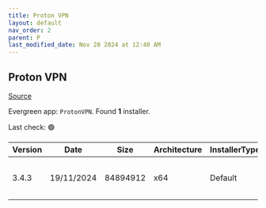 ```yaml
---
title: Proton VPN
layout: default
nav_order: 2
parent: P
last_modified_date: Nov 20 2024 at 12:40 AM
---
```


## Proton VPN

[Source](https://protonvpn.com/)

Evergreen app: `ProtonVPN`. Found **1** installer.

Last check: 🟢

| Version | Date       | Size     | Architecture | InstallerType | Type | URI                                                                                                                                                                            |
| ------- | ---------- | -------- | ------------ | ------------- | ---- | ------------------------------------------------------------------------------------------------------------------------------------------------------------------------------ |
| 3.4.3   | 19/11/2024 | 84894912 | x64          | Default       | exe  | [https://github.com/ProtonVPN/win-app/releases/download/3.4.3/ProtonVPN_v3.4.3_x64.exe](https://github.com/ProtonVPN/win-app/releases/download/3.4.3/ProtonVPN_v3.4.3_x64.exe) |
